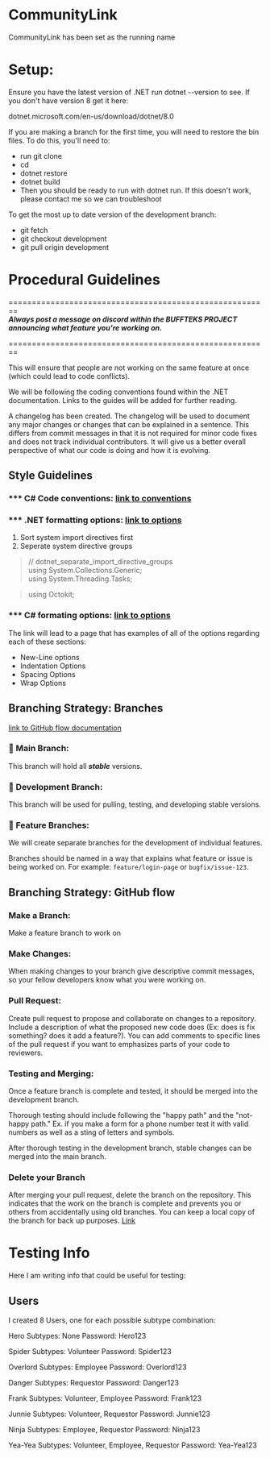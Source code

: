 # CommunityLink
CommunityLink has been set as the running name

# Setup:

Ensure you have the latest version of .NET
run dotnet --version to see. If you don't have version 8 get it <a src="dotnet.microsoft.com/en-us/download/dotnet/8.0">here</a>:

dotnet.microsoft.com/en-us/download/dotnet/8.0

If you are making a branch for the first time, you will need to restore the bin files. To do this, you'll need to:

- run git clone <repository-url>
- cd <repository-directory>
- dotnet restore
- dotnet build
- Then you should be ready to run with dotnet run. If this doesn't work, please contact me so we can troubleshoot

To get the most up to date version of the development branch:

- git fetch
- git checkout development
- git pull origin development


# Procedural Guidelines

========================================================
<br>
***Always post a message on discord within the BUFFTEKS PROJECT announcing what feature you're working on.***
<br>

========================================================

This will ensure that people are not working on the same feature at once (which could lead to code conflicts).

We will be following the coding conventions found within the .NET documentation. Links to the guides will be added for further reading.

A changelog has been created. The changelog will be used to document any major changes or changes that can be explained in a sentence. This differs from commit messages in that it is not required for minor code fixes and does not track individual contributors. It will give us a better overall perspective of what our code is doing and how it is evolving.

## Style Guidelines
### *** C# Code conventions: [link to conventions](https://learn.microsoft.com/en-us/dotnet/csharp/fundamentals/coding-style/coding-conventions)

### *** .NET formatting options: [ link to options](https://learn.microsoft.com/en-us/dotnet/fundamentals/code-analysis/style-rules/dotnet-formatting-options) 

<ol>
<li>Sort system import directives first </li>
<li>Seperate system directive groups</li>
</ol>

>  // dotnet_separate_import_directive_groups
>  <br>using System.Collections.Generic;
>  <br>using System.Threading.Tasks;

>  using Octokit;

### *** C# formating options: [ link to options](https://learn.microsoft.com/en-us/dotnet/fundamentals/code-analysis/style-rules/csharp-formatting-options)

The link will lead to a page that has examples of all of the options regarding each of these sections:
<ul>
<li> New-Line options</li>
<li> Indentation Options</li>
<li> Spacing Options</li>
<li> Wrap Options</li>
</ul>

## Branching Strategy: Branches

[link to GitHub flow documentation](https://docs.github.com/en/get-started/using-github/github-flow)

### 🌿 Main Branch:
This branch will hold all ***stable*** versions.

### 🌿 Development Branch:
This branch will be used for pulling, testing, and developing stable versions.

### 🌿 Feature Branches:
We will create separate branches for the development of individual features.  

Branches should be named in a way that explains what feature or issue is being worked on. For example: `feature/login-page` or `bugfix/issue-123`.

## Branching Strategy: GitHub flow
### Make a Branch:
Make a feature branch to work on

### Make Changes:
When making changes to your branch give descriptive commit messages, so your fellow developers know what you were working on.

### Pull Request:
Create pull request to propose and collaborate on changes to a repository. Include a description of what the proposed new code does (Ex: does is fix something? does it add a feature?). You can add comments to specific lines of the pull request if you want to emphasizes parts of your code to reviewers.

### Testing and Merging:

Once a feature branch is complete and tested, it should be merged into the development branch.

Thorough testing should include following the "happy path" and the "not-happy path." Ex. if you make a form for a phone number test it with valid numbers as well as a sting of letters and symbols.

After thorough testing in the development branch, stable changes can be merged into the main branch.


### Delete your Branch

After merging your pull request, delete the branch on the repository. This indicates that the work on the branch is complete and prevents you or others from accidentally using old branches. You can keep a local copy of the branch for back up purposes. [Link](https://docs.github.com/en/repositories/configuring-branches-and-merges-in-your-repository/managing-branches-in-your-repository/deleting-and-restoring-branches-in-a-pull-request)

# Testing Info

Here I am writing info that could be useful for testing:

## Users

I created 8 Users, one for each possible subtype combination:

Hero
Subtypes: None
Password: Hero123

Spider
Subtypes: Volunteer
Password: Spider123

Overlord
Subtypes: Employee
Password: Overlord123

Danger
Subtypes: Requestor
Password: Danger123

Frank
Subtypes: Volunteer, Employee
Password: Frank123

Junnie
Subtypes: Volunteer, Requestor
Password: Junnie123

Ninja
Subtypes: Employee, Requestor
Password: Ninja123

Yea-Yea
Subtypes: Volunteer, Employee, Requestor
Password: Yea-Yea123
